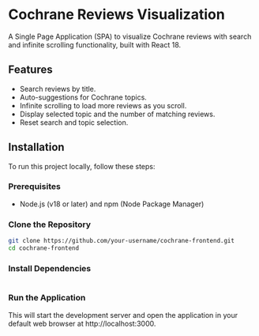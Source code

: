 # Cochrane Reviews Visualization

A Single Page Application (SPA) to visualize Cochrane reviews with search and infinite scrolling functionality, built with React 18.

## Features

- Search reviews by title.
- Auto-suggestions for Cochrane topics.
- Infinite scrolling to load more reviews as you scroll.
- Display selected topic and the number of matching reviews.
- Reset search and topic selection.

## Installation

To run this project locally, follow these steps:

### Prerequisites

- Node.js (v18 or later) and npm (Node Package Manager)

### Clone the Repository

```bash
git clone https://github.com/your-username/cochrane-frontend.git
cd cochrane-frontend
```

### Install Dependencies

```npm install
```

### Run the Application

This will start the development server and open the application in your default web browser at http://localhost:3000.

```npm start
```

